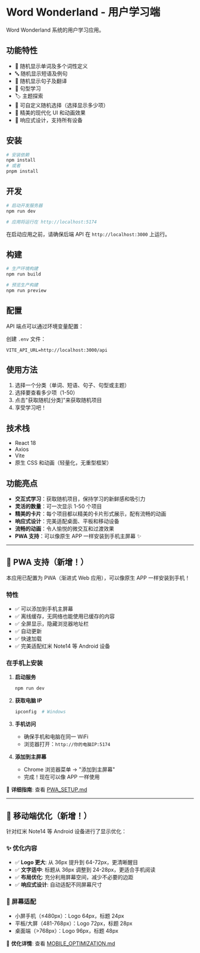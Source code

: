 # Word Wonderland - 用户学习端

Word Wonderland 系统的用户学习应用。

## 功能特性

- 📝 随机显示单词及多个词性定义
- 🔤 随机显示短语及例句
- 📖 随机显示句子及翻译
- 🎯 句型学习
- 🏷️ 主题探索
- 🎲 可自定义随机选择（选择显示多少项）
- 🎨 精美的现代化 UI 和动画效果
- 📱 响应式设计，支持所有设备

## 安装

```bash
# 安装依赖
npm install
# 或者
pnpm install
```

## 开发

```bash
# 启动开发服务器
npm run dev

# 应用将运行在 http://localhost:5174
```

在启动应用之前，请确保后端 API 在 `http://localhost:3000` 上运行。

## 构建

```bash
# 生产环境构建
npm run build

# 预览生产构建
npm run preview
```

## 配置

API 端点可以通过环境变量配置：

创建 `.env` 文件：
```
VITE_API_URL=http://localhost:3000/api
```

## 使用方法

1. 选择一个分类（单词、短语、句子、句型或主题）
2. 选择要查看多少项（1-50）
3. 点击"获取随机[分类]"来获取随机项目
4. 享受学习吧！

## 技术栈

- React 18
- Axios
- Vite
- 原生 CSS 和动画（轻量化，无重型框架）

## 功能亮点

- **交互式学习**：获取随机项目，保持学习的新鲜感和吸引力
- **灵活的数量**：可一次显示 1-50 个项目
- **精美的卡片**：每个项目都以精美的卡片形式展示，配有流畅的动画
- **响应式设计**：完美适配桌面、平板和移动设备
- **流畅的动画**：令人愉悦的微交互和过渡效果
- **PWA 支持**：可以像原生 APP 一样安装到手机主屏幕 ✨

---

## 📱 PWA 支持（新增！）

本应用已配置为 PWA（渐进式 Web 应用），可以像原生 APP 一样安装到手机！

### 特性
- ✅ 可以添加到手机主屏幕
- ✅ 离线缓存，无网络也能使用已缓存的内容
- ✅ 全屏显示，隐藏浏览器地址栏
- ✅ 自动更新
- ✅ 快速加载
- ✅ 完美适配红米 Note14 等 Android 设备

### 在手机上安装

1. **启动服务**
   ```bash
   npm run dev
   ```

2. **获取电脑 IP**
   ```bash
   ipconfig  # Windows
   ```

3. **手机访问**
   - 确保手机和电脑在同一 WiFi
   - 浏览器打开：`http://你的电脑IP:5174`

4. **添加到主屏幕**
   - Chrome 浏览器菜单 → "添加到主屏幕"
   - 完成！现在可以像 APP 一样使用

📖 **详细指南**: 查看 [PWA_SETUP.md](PWA_SETUP.md)

---

## 📱 移动端优化（新增！）

针对红米 Note14 等 Android 设备进行了显示优化：

### ✨ 优化内容
- ✅ **Logo 更大**: 从 36px 提升到 64-72px，更清晰醒目
- ✅ **文字适中**: 标题从 36px 调整到 24-28px，更适合手机阅读
- ✅ **布局优化**: 充分利用屏幕空间，减少不必要的边距
- ✅ **响应式设计**: 自动适配不同屏幕尺寸

### 📐 屏幕适配
- 小屏手机（≤480px）：Logo 64px，标题 24px
- 平板/大屏（481-768px）：Logo 72px，标题 28px
- 桌面端（>768px）：Logo 96px，标题 48px

📖 **优化详情**: 查看 [MOBILE_OPTIMIZATION.md](MOBILE_OPTIMIZATION.md)

